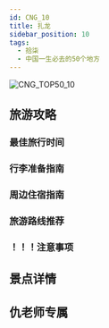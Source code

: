 ```yaml
---
id: CNG_10
title: 扎龙
sidebar_position: 10
tags:
  - 拾柒
  - 中国一生必去的50个地方
---
```

![CNG_TOP50_10](/img/love/CNG_TOP50/10.png)

## 旅游攻略

### 最佳旅行时间

### 行李准备指南

### 周边住宿指南

### 旅游路线推荐

### ！！！注意事项

## 景点详情

## 仇老师专属
